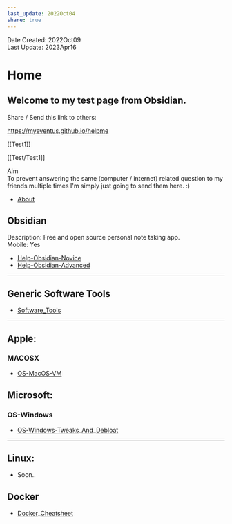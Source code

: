 ```yaml
---  
last_update: 2022Oct04  
share: true    
---  
```

  
Date Created: 2022Oct09  
Last Update: 2023Apr16  
  
  
# Home 
  
## Welcome to my test page from Obsidian.   
  
Share / Send this link to others:  
  
<a href="https://myeventus.github.io/helpme">https://myeventus.github.io/helpme</a>  

[[Test1]]

[[Test/Test1]]
  
Aim  
To prevent answering the same (computer / internet) related question to my friends multiple times I'm simply just going to send them here. :)  
  
  
- [About](./About.md)  
  
## Obsidian  
Description: Free and open source personal note taking app.  
Mobile: Yes  
- [Help-Obsidian-Novice](./Help-Obsidian-Novice.md)  
- [Help-Obsidian-Advanced](./Help-Obsidian-Advanced.md)  
  
---  
  
## Generic Software Tools  
- [Software_Tools](./Software_Tools.md)  
  
---  
## Apple:  
  
### MACOSX  
- [OS-MacOS-VM](./OS-MacOS-VM.md)  
  
  
## Microsoft:  
### OS-Windows  
- [OS-Windows-Tweaks_And_Debloat](./OS-Windows-Tweaks_And_Debloat.md)  
  
---  
  
## Linux:  
- Soon..  
  
  
## Docker  
- [Docker_Cheatsheet](./Docker_Cheatsheet.md)  

